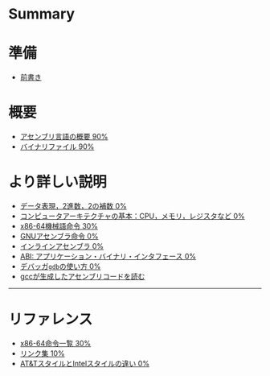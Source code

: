 # Summary

# 準備

- [前書き](1-pre.md)

# 概要

- [アセンブリ言語の概要 90%](2-asm-intro.md)
- [バイナリファイル 90%](3-binary.md)

# より詳しい説明

- [データ表現，2進数，2の補数 0%](4-encoding.md)
- [コンピュータアーキテクチャの基本：CPU，メモリ，レジスタなど 0%](5-arch.md)
- [x86-64機械語命令 30%](6-inst.md)
- [GNUアセンブラ命令 0%](7-asmdir.md)
- [インラインアセンブラ 0%](8-inline.md)
- [ABI: アプリケーション・バイナリ・インタフェース 0%](9-abi.md)
- [デバッガ`gdb`の使い方 0%](10-gdb.md)
- [gccが生成したアセンブリコードを読む]()
------
# リファレンス

- [x86-64命令一覧 30%](x86-list.md)
- [リンク集 10%](links.md)
- [AT&TスタイルとIntelスタイルの違い 0%]()

